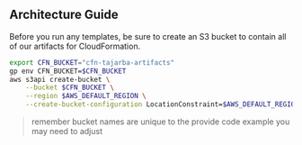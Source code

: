 ## Architecture Guide

Before you run any templates, be sure to create an S3 bucket to contain
all of our artifacts for CloudFormation.

```sh
export CFN_BUCKET="cfn-tajarba-artifacts"
gp env CFN_BUCKET=$CFN_BUCKET
aws s3api create-bucket \
    --bucket $CFN_BUCKET \
    --region $AWS_DEFAULT_REGION \
    --create-bucket-configuration LocationConstraint=$AWS_DEFAULT_REGION
```

> remember bucket names are unique to the provide code example you may need to adjust